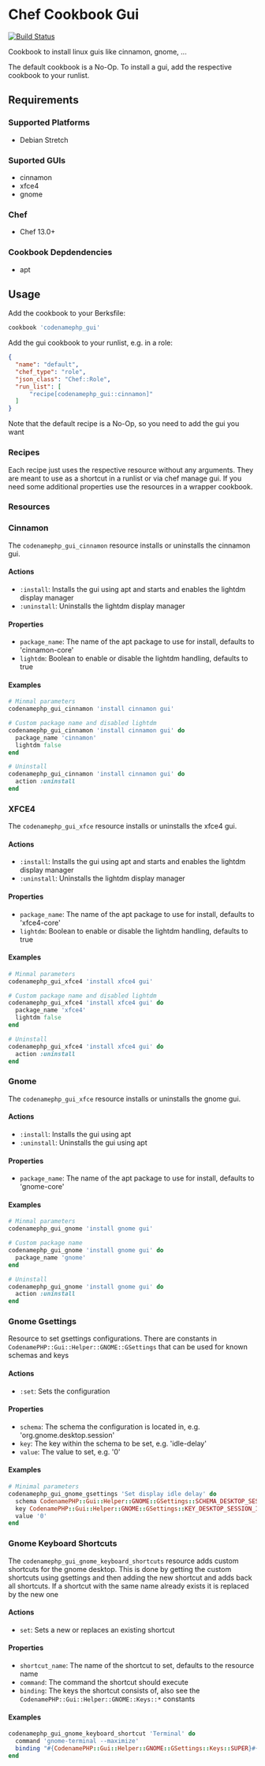 # Chef Cookbook Gui
[![Build Status](https://travis-ci.com/codenamephp/chef.cookbook.gui.svg?branch=master)](https://travis-ci.com/codenamephp/chef.cookbook.gui)

Cookbook to install linux guis like cinnamon, gnome, ...

The default cookbook is a No-Op. To install a gui, add the respective cookbook to your runlist.

## Requirements

### Supported Platforms

- Debian Stretch

### Suported GUIs
- cinnamon
- xfce4
- gnome

### Chef

- Chef 13.0+

### Cookbook Depdendencies

- apt

## Usage

Add the cookbook to your Berksfile:

```ruby
cookbook 'codenamephp_gui'
```

Add the gui cookbook to your runlist, e.g. in a role:

```json
{
  "name": "default",
  "chef_type": "role",
  "json_class": "Chef::Role",
  "run_list": [
	  "recipe[codenamephp_gui::cinnamon]"
  ]
}
```

Note that the default recipe is a No-Op, so you need to add the gui you want

### Recipes
Each recipe just uses the respective resource without any arguments. They are meant to use as a shortcut in a runlist or via chef manage gui. If you need some
additional properties use the resources in a wrapper cookbook.

### Resources

### Cinnamon
The `codenamephp_gui_cinnamon` resource installs or uninstalls the cinnamon gui.

#### Actions
- `:install`: Installs the gui using apt and starts and enables the lightdm display manager
- `:uninstall`: Uninstalls the lightdm display manager

#### Properties
- `package_name`: The name of the apt package to use for install, defaults to 'cinnamon-core'
- `lightdm`: Boolean to enable or disable the lightdm handling, defaults to true

#### Examples
```ruby
# Minmal parameters
codenamephp_gui_cinnamon 'install cinnamon gui'

# Custom package name and disabled lightdm
codenamephp_gui_cinnamon 'install cinnamon gui' do
  package_name 'cinnamon'
  lightdm false
end

# Uninstall
codenamephp_gui_cinnamon 'install cinnamon gui' do
  action :uninstall
end
```

### XFCE4
The `codenamephp_gui_xfce` resource installs or uninstalls the xfce4 gui.

#### Actions
- `:install`: Installs the gui using apt and starts and enables the lightdm display manager
- `:uninstall`: Uninstalls the lightdm display manager

#### Properties
- `package_name`: The name of the apt package to use for install, defaults to 'xfce4-core'
- `lightdm`: Boolean to enable or disable the lightdm handling, defaults to true

#### Examples
```ruby
# Minmal parameters
codenamephp_gui_xfce4 'install xfce4 gui'

# Custom package name and disabled lightdm
codenamephp_gui_xfce4 'install xfce4 gui' do
  package_name 'xfce4'
  lightdm false
end

# Uninstall
codenamephp_gui_xfce4 'install xfce4 gui' do
  action :uninstall
end
```

### Gnome
The `codenamephp_gui_xfce` resource installs or uninstalls the gnome gui.

#### Actions
- `:install`: Installs the gui using apt
- `:uninstall`: Uninstalls the gui using apt

#### Properties
- `package_name`: The name of the apt package to use for install, defaults to 'gnome-core'

#### Examples
```ruby
# Minmal parameters
codenamephp_gui_gnome 'install gnome gui'

# Custom package name
codenamephp_gui_gnome 'install gnome gui' do
  package_name 'gnome'
end

# Uninstall
codenamephp_gui_gnome 'install gnome gui' do
  action :uninstall
end
```
### Gnome Gsettings
Resource to set gsettings configurations. There are constants in `CodenamePHP::Gui::Helper::GNOME::GSettings` that can be used for known schemas and keys

#### Actions
- `:set`: Sets the configuration

#### Properties
- `schema`: The schema the configuration is located in, e.g. 'org.gnome.desktop.session'
- `key`: The key within the schema to be set, e.g. 'idle-delay'
- `value`: The value to set, e.g. '0'

#### Examples
```ruby
# Minimal parameters
codenamephp_gui_gnome_gsettings 'Set display idle delay' do
  schema CodenamePHP::Gui::Helper::GNOME::GSettings::SCHEMA_DESKTOP_SESSION
  key CodenamePHP::Gui::Helper::GNOME::GSettings::KEY_DESKTOP_SESSION_IDLE_DELAY
  value '0'
end
```

### Gnome Keyboard Shortcuts
The `codenamephp_gui_gnome_keyboard_shortcuts` resource adds custom shortcuts for the gnome desktop. This is done by getting the custom shortcuts using gsettings
and then adding the new shortcut and adds back all shortcuts. If a shortcut with the same name already exists it is replaced by the new one

#### Actions
- `set`: Sets a new or replaces an existing shortcut

#### Properties
- `shortcut_name`: The name of the shortcut to set, defaults to the resource name
- `command`: The command the shortcut should execute
- `binding`: The keys the shortcut consists of, also see the `CodenamePHP::Gui::Helper::GNOME::Keys::*` constants

#### Examples
```ruby
codenamephp_gui_gnome_keyboard_shortcut 'Terminal' do
  command 'gnome-terminal --maximize'
  binding "#{CodenamePHP::Gui::Helper::GNOME::GSettings::Keys::SUPER}#{CodenamePHP::Gui::Helper::GNOME::GSettings::Keys::ALT}t"
end
```